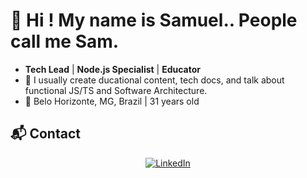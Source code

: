 # 👋 Hi ! My name is **Samuel**.. People call me Sam.

- **Tech Lead** | **Node.js Specialist** | **Educator**  
- 🚀 I usually create ducational content, tech docs, and talk about functional JS/TS and Software Architecture.  
- 📍 Belo Horizonte, MG, Brazil | 31 years old  

## 📬 **Contact**

<div align="center">
  <a href="https://www.linkedin.com/in/samuel-santos-alves-8457b1171/" target="_blank">
    <img src="https://img.shields.io/badge/-LinkedIn-%230077B5?style=for-the-badge&logo=linkedin&logoColor=white" alt="LinkedIn">
  </a>
</div>
